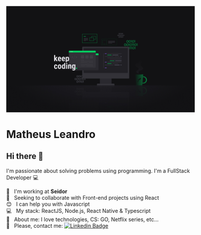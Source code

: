 <img width="auto" src="https://raw.githubusercontent.com/matheusleandroo/matheusleandroo/master/keep-coding.jpg">


# Matheus Leandro

## Hi there 👋
I'm passionate about solving problems using programming.
I'm a FullStack Developer :computer:

 :rocket:  &nbsp; I'm working at **Seidor**
 <br/> :purple_heart: &nbsp; Seeking to collaborate with Front-end projects using React
 <br/> :blush: &nbsp; I can help you with Javascript
 <br/> :computer: &nbsp; My stack: ReactJS, Node.js, React Native & Typescript
 <br/> 💬  &nbsp; About me: I love technologies, CS: GO, Netflix series, etc...
 <br/> :email: &nbsp; Please, contact me: [![Linkedin Badge](https://img.shields.io/badge/-MatheusLeandro-blue?style=flat-square&logo=Linkedin&logoColor=white&link=https://www.linkedin.com/in/mattleandroo/)](https://www.linkedin.com/in/mattleandroo/)
